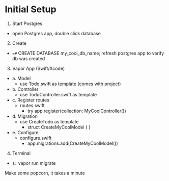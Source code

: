 # Initial Setup

1. Start Postgres
  - open Postgres app, double click database
2. Create
  - `=#` CREATE DATABASE my_cool_db_name;
    refresh postgres app to verify db was created
3. Vapor App (Swift/Xcode)

  - a. Model
    - use Todo.swift as template (comes with project)
  - b. Controller
    - use TodoController.swift as template
  - c. Register routes
    - routes.swift
      - try app.register(collection: MyCoolController())
  - d. Migration
    - use CreateTodo as template
      - struct CreateMyCoolModel { }
  - e. Configure
    - configure.swift
      - app.migrations.add(CreateMyCoolModel())

4. Terminal
  - `$:` vapor run migrate

Make some popcorn, it takes a minute
